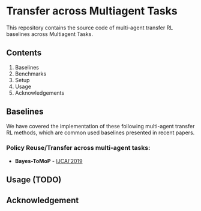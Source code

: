 # Transfer across Multiagent Tasks
This repository contains the source code of multi-agent transfer RL baselines across Multiagent Tasks. 

## Contents

1. Baselines
2. Benchmarks
3. Setup
4. Usage
5. Acknowledgements

## Baselines

We have covered the implementation of these following multi-agent transfer RL methods, which are common used baselines presented in recent papers. 

### Policy Reuse/Transfer across multi-agent tasks:

- **Bayes-ToMoP** - [IJCAI’2019](https://dl.acm.org/doi/abs/10.5555/3367032.3367121)



## Usage (TODO)


## Acknowledgement

